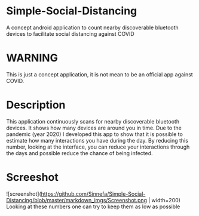 # Simple-Social-Distancing
A concept android application to count nearby discoverable bluetooth devices to facilitate social distancing against COVID

# WARNING
This is just a concept application, it is not mean to be an official app against COVID.

# Description
This application continuously scans for nearby discoverable bluetooth devices. It shows how many devices are around you in time.
Due to the pandemic (year 2020) I developed this app to show that it is possible to estimate how many interactions you have during the day. By reducing this number, looking at the interface, you can reduce your interactions through the days and possible reduce the chance of being infected.

# Screeshot
![screenshot](https://github.com/Sinnefa/Simple-Social-Distancing/blob/master/markdown_imgs/Screenshot.png | width=200)
Looking at these numbers one can try to keep them as low as possible